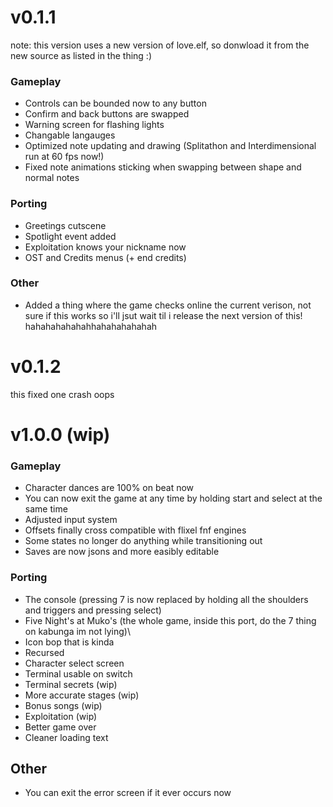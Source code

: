 # v0.1.1
note: this version uses a new version of love.elf, so donwload it from the new source as listed in the thing :)
### Gameplay
- Controls can be bounded now to any button
- Confirm and back buttons are swapped
- Warning screen for flashing lights
- Changable langauges
- Optimized note updating and drawing (Splitathon and Interdimensional run at 60 fps now!)
- Fixed note animations sticking when swapping between shape and normal notes
### Porting
- Greetings cutscene
- Spotlight event added
- Exploitation knows your nickname now
- OST and Credits menus (+ end credits)
### Other
- Added a thing where the game checks online the current verison, not sure if this works so i'll jsut wait til i release the next version of this! hahahahahahahhahahahahahah

# v0.1.2
this fixed one crash oops

# v1.0.0 (wip)
### Gameplay
- Character dances are 100% on beat now
- You can now exit the game at any time by holding start and select at the same time
- Adjusted input system
- Offsets finally cross compatible with flixel fnf engines
- Some states no longer do anything while transitioning out
- Saves are now jsons and more easibly editable
### Porting
- The console (pressing 7 is now replaced by holding all the shoulders and triggers and pressing select)
- Five Night's at Muko's (the whole game, inside this port, do the 7 thing on kabunga im not lying)\
- Icon bop that is kinda
- Recursed
- Character select screen
- Terminal usable on switch
- Terminal secrets (wip)
- More accurate stages (wip)
- Bonus songs (wip)
- Exploitation (wip)
- Better game over
- Cleaner loading text
## Other
- You can exit the error screen if it ever occurs now
